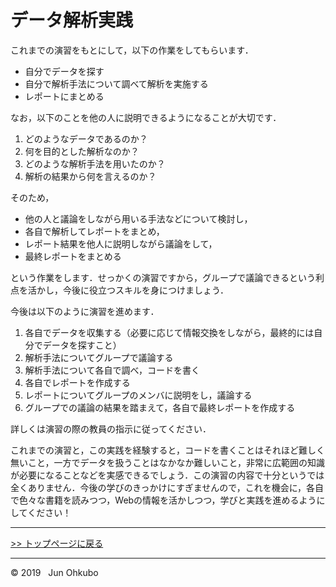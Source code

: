 # データ解析実践

これまでの演習をもとにして，以下の作業をしてもらいます．

- 自分でデータを探す
- 自分で解析手法について調べて解析を実施する
- レポートにまとめる

なお，以下のことを他の人に説明できるようになることが大切です．

1. どのようなデータであるのか？
1. 何を目的とした解析なのか？
1. どのような解析手法を用いたのか？
1. 解析の結果から何を言えるのか？

そのため，

- 他の人と議論をしながら用いる手法などについて検討し，
- 各自で解析してレポートをまとめ，
- レポート結果を他人に説明しながら議論をして，
- 最終レポートをまとめる

という作業をします．せっかくの演習ですから，グループで議論できるという利点を活かし，今後に役立つスキルを身につけましょう．

今後は以下のように演習を進めます．

1. 各自でデータを収集する（必要に応じて情報交換をしながら，最終的には自分でデータを探すこと）
1. 解析手法についてグループで議論する
1. 解析手法について各自で調べ，コードを書く
1. 各自でレポートを作成する
1. レポートについてグループのメンバに説明をし，議論する
1. グループでの議論の結果を踏まえて，各自で最終レポートを作成する

詳しくは演習の際の教員の指示に従ってください．

これまでの演習と，この実践を経験すると，コードを書くことはそれほど難しく無いこと，一方でデータを扱うことはなかなか難しいこと，非常に広範囲の知識が必要になることなどを実感できるでしょう．この演習の内容で十分というでは全くありません．今後の学びのきっかけにすぎませんので，これを機会に，各自で色々な書籍を読みつつ，Webの情報を活かしつつ，学びと実践を進めるようにしてください！

***
[>> トップページに戻る](../README.md)
***
&copy; 2019 &nbsp; Jun Ohkubo
